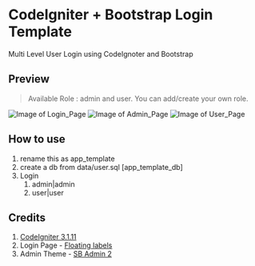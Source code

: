 # CodeIgniter + Bootstrap Login Template
 Multi Level User Login using CodeIgnoter and Bootstrap
 
## Preview
> Available Role : admin and user. 
> You can add/create your own role.

![Image of Login_Page](https://github.com/hanifnoerr/codeigniter_bootstrap_login/page_login.png)
![Image of Admin_Page](https://github.com/hanifnoerr/codeigniter_bootstrap_login/page_admin.png)
![Image of User_Page](https://github.com/hanifnoerr/codeigniter_bootstrap_login/page_user.png)

## How to use
1. rename this as app_template
2. create a db from data/user.sql [app_template_db]
3. Login
   1. admin|admin
   2. user|user
   
## Credits
1. [CodeIgniter 3.1.11](https://codeigniter.com/)
2. Login Page - [Floating labels](https://getbootstrap.com/docs/4.5/examples/floating-labels/)
3. Admin Theme - [SB Admin 2](https://startbootstrap.com/themes/sb-admin-2/)
